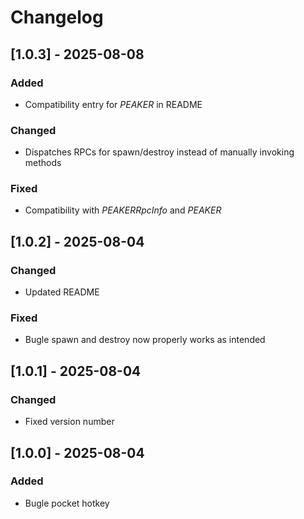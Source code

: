 # Changelog

## [1.0.3] - 2025-08-08

### Added

- Compatibility entry for *PEAKER* in README

### Changed

- Dispatches RPCs for spawn/destroy instead of manually invoking methods

### Fixed

- Compatibility with *PEAKERRpcInfo* and *PEAKER*

## [1.0.2] - 2025-08-04

### Changed

- Updated README

### Fixed

- Bugle spawn and destroy now properly works as intended

## [1.0.1] - 2025-08-04

### Changed

- Fixed version number

## [1.0.0] - 2025-08-04

### Added

- Bugle pocket hotkey

<!---
https://keepachangelog.com/en/1.1.0/
--->

